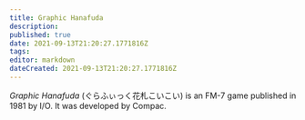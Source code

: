```yaml
---
title: Graphic Hanafuda
description: 
published: true
date: 2021-09-13T21:20:27.1771816Z 
tags: 
editor: markdown
dateCreated: 2021-09-13T21:20:27.1771816Z
---
```

_Graphic Hanafuda_ (<span lang='ja'>ぐらふぃっく花札こいこい</span>) is an FM-7 game published in 1981 by I/O.
It was developed by Compac.

